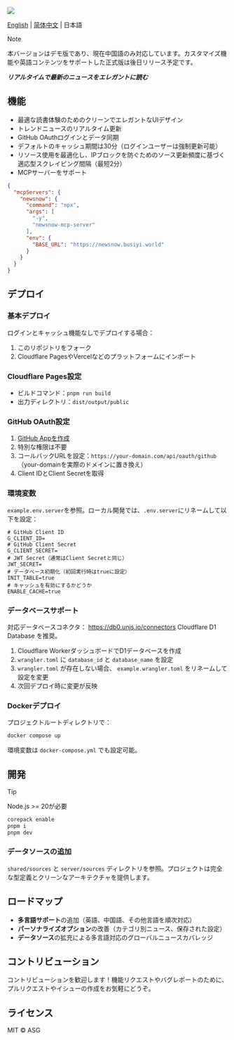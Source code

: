 ![](/public/og-image.png)

[English](./README.md) | [简体中文](README.zh-CN.md) | 日本語

> [!NOTE]
> 本バージョンはデモ版であり、現在中国語のみ対応しています。カスタマイズ機能や英語コンテンツをサポートした正式版は後日リリース予定です。

***リアルタイムで最新のニュースをエレガントに読む***

## 機能
- 最適な読書体験のためのクリーンでエレガントなUIデザイン
- トレンドニュースのリアルタイム更新
- GitHub OAuthログインとデータ同期
- デフォルトのキャッシュ期間は30分（ログインユーザーは強制更新可能）
- リソース使用を最適化し、IPブロックを防ぐためのソース更新頻度に基づく適応型スクレイピング間隔（最短2分）
- MCPサーバーをサポート

```json
{
  "mcpServers": {
    "newsnow": {
      "command": "npx",
      "args": [
        "-y",
        "newsnow-mcp-server"
      ],
      "env": {
        "BASE_URL": "https://newsnow.busiyi.world"
      }
    }
  }
}
```

## デプロイ

### 基本デプロイ
ログインとキャッシュ機能なしでデプロイする場合：
1. このリポジトリをフォーク
2. Cloudflare PagesやVercelなどのプラットフォームにインポート

### Cloudflare Pages設定
- ビルドコマンド：`pnpm run build`
- 出力ディレクトリ：`dist/output/public`

### GitHub OAuth設定
1. [GitHub Appを作成](https://github.com/settings/applications/new)
2. 特別な権限は不要
3. コールバックURLを設定：`https://your-domain.com/api/oauth/github`（your-domainを実際のドメインに置き換え）
4. Client IDとClient Secretを取得

### 環境変数
`example.env.server`を参照。ローカル開発では、`.env.server`にリネームして以下を設定：

```env
# GitHub Client ID
G_CLIENT_ID=
# GitHub Client Secret
G_CLIENT_SECRET=
# JWT Secret（通常はClient Secretと同じ）
JWT_SECRET=
# データベース初期化（初回実行時はtrueに設定）
INIT_TABLE=true
# キャッシュを有効にするかどうか
ENABLE_CACHE=true
```

### データベースサポート
対応データベースコネクタ： https://db0.unjs.io/connectors Cloudflare D1 Database を推奨。

1. Cloudflare WorkerダッシュボードでD1データベースを作成
2. `wrangler.toml` に `database_id` と `database_name` を設定
3. `wrangler.toml` が存在しない場合、 `example.wrangler.toml` をリネームして設定を変更
4. 次回デプロイ時に変更が反映

### Dockerデプロイ
プロジェクトルートディレクトリで：

```sh
docker compose up
 ```

環境変数は `docker-compose.yml` でも設定可能。

## 開発
> [!TIP]
> Node.js >= 20が必要

```sh
corepack enable
pnpm i
pnpm dev
 ```

### データソースの追加
`shared/sources` と `server/sources` ディレクトリを参照。プロジェクトは完全な型定義とクリーンなアーキテクチャを提供します。

## ロードマップ
- **多言語サポート**の追加（英語、中国語、その他言語を順次対応）
- **パーソナライズオプション**の改善（カテゴリ別ニュース、保存された設定）
- **データソース**の拡充による多言語対応のグローバルニュースカバレッジ

## コントリビューション
コントリビューションを歓迎します！機能リクエストやバグレポートのために、プルリクエストやイシューの作成をお気軽にどうぞ。

## ライセンス
MIT © ASG
